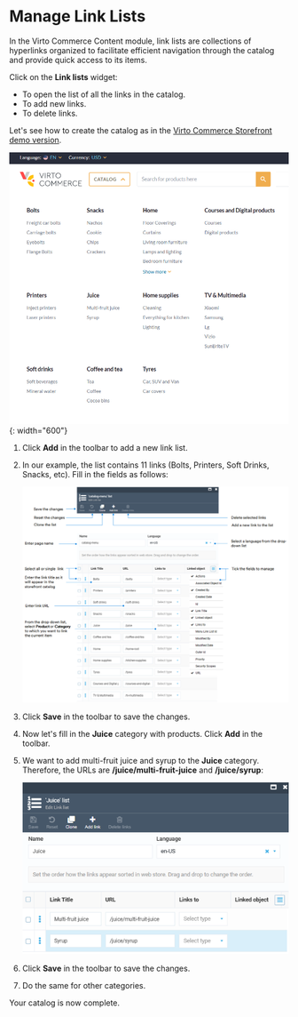 # Manage Link Lists

In the Virto Commerce Content module, link lists are collections of hyperlinks organized to facilitate efficient navigation through the catalog and provide quick access to its items. 

Click on the **Link lists** widget:

* To open the list of all the links in the catalog.
* To add new links.
* To delete links. 

Let's see how to create the catalog as in the [Virto Commerce Storefront demo version](https://virtostart-demo-store.govirto.com/). 

![Example](media/catalog-example.png){: width="600"}

1. Click **Add** in the toolbar to add a new link list.
1. In our example, the list contains 11 links (Bolts, Printers, Soft Drinks, Snacks, etc). Fill in the fields as follows:

    ![Example](media/link-lists-example.png)

1. Click **Save** in the toolbar to save the changes.
1. Now let's fill in the **Juice** category with products. Click **Add** in the toolbar.
1. We want to add multi-fruit juice and syrup to the **Juice** category. Therefore, the URLs are **/juice/multi-fruit-juice** and **/juice/syrup**:

    ![Add products](media/add-products.png)

1. Click **Save** in the toolbar to save the changes.
1. Do the same for other categories.

Your catalog is now complete.
